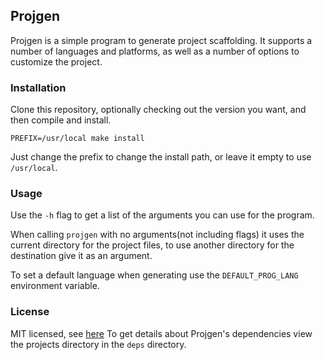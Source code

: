 ## Projgen

Projgen is a simple program to generate project scaffolding. It supports a number of languages and
platforms, as well as a number of options to customize the project.

### Installation
Clone this repository, optionally checking out the version you want, and then compile and install.
```
PREFIX=/usr/local make install
```
Just change the prefix to change the install path, or leave it empty to use `/usr/local`.

### Usage
Use the `-h` flag to get a list of the arguments you can use for the program.

When calling `projgen` with no arguments(not including flags) it uses the current directory
for the project files, to use another directory for the destination give it as an argument.

To set a default language when generating use the `DEFAULT_PROG_LANG` environment variable.

### License
MIT licensed, see [here](https://raw.github.com/larzconwell/projgen/master/LICENSE)
To get details about Projgen's dependencies view the projects directory in the `deps` directory.
